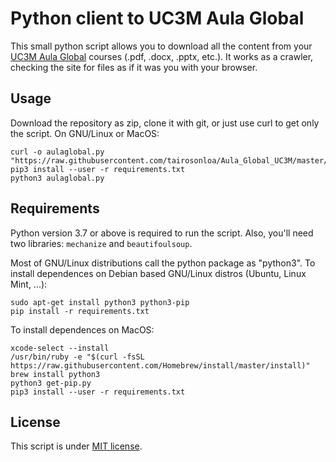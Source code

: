 # Python client to UC3M Aula Global
This small python script allows you to download all the content from your [UC3M Aula Global](http://aulaglobal.uc3m.es) courses (.pdf, .docx, .pptx, etc.). It works as a crawler, checking the site for files as if it was you with your browser.

## Usage
Download the repository as zip, clone it with git, or just use curl to get only the script. On GNU/Linux or MacOS:
```
curl -o aulaglobal.py "https://raw.githubusercontent.com/tairosonloa/Aula_Global_UC3M/master/aulaglobal.py"
pip3 install --user -r requirements.txt
python3 aulaglobal.py
```
## Requirements
Python version 3.7 or above is required to run the script. Also, you'll need two libraries: `mechanize` and `beautifoulsoup`.

Most of GNU/Linux distributions call the python package as "python3". To install dependences on Debian based GNU/Linux distros (Ubuntu, Linux Mint, ...):
```
sudo apt-get install python3 python3-pip
pip install -r requirements.txt
```
To install dependences on MacOS:
```
xcode-select --install
/usr/bin/ruby -e "$(curl -fsSL https://raw.githubusercontent.com/Homebrew/install/master/install)"
brew install python3
python3 get-pip.py
pip3 install --user -r requirements.txt
```
## License
This script is under [MIT license](https://github.com/tairosonloa/Aula_Global_UC3M/blob/master/LICENSE).
